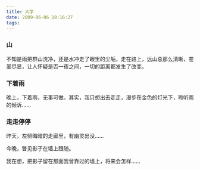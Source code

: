 ```yaml
---
title: 大学
date: 2009-06-06 18:16:27
tags:
---
```


### 山

不知是雨把群山洗净，还是水冲走了眼里的尘垢，走在路上，远山总那么清晰，苍翠尽显，让人怀疑是否一夜之间，一切的距离都发生了改变。

### 下着雨

晚上，下着雨，无事可做。其实，我只想出去走走，漫步在金色的灯光下，聆听雨的倾诉……

### 走走停停

昨天，左侧晦暗的走廊里，有幽灵出没……

今晚，瞥见影子在墙上跟随。

我在想，把影子留在那面我曾靠过的墙上，将来会怎样……
